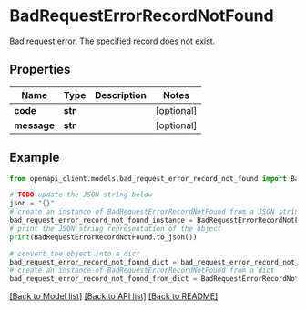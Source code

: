# BadRequestErrorRecordNotFound

Bad request error. The specified record does not exist.

## Properties

Name | Type | Description | Notes
------------ | ------------- | ------------- | -------------
**code** | **str** |  | [optional] 
**message** | **str** |  | [optional] 

## Example

```python
from openapi_client.models.bad_request_error_record_not_found import BadRequestErrorRecordNotFound

# TODO update the JSON string below
json = "{}"
# create an instance of BadRequestErrorRecordNotFound from a JSON string
bad_request_error_record_not_found_instance = BadRequestErrorRecordNotFound.from_json(json)
# print the JSON string representation of the object
print(BadRequestErrorRecordNotFound.to_json())

# convert the object into a dict
bad_request_error_record_not_found_dict = bad_request_error_record_not_found_instance.to_dict()
# create an instance of BadRequestErrorRecordNotFound from a dict
bad_request_error_record_not_found_from_dict = BadRequestErrorRecordNotFound.from_dict(bad_request_error_record_not_found_dict)
```
[[Back to Model list]](../README.md#documentation-for-models) [[Back to API list]](../README.md#documentation-for-api-endpoints) [[Back to README]](../README.md)


